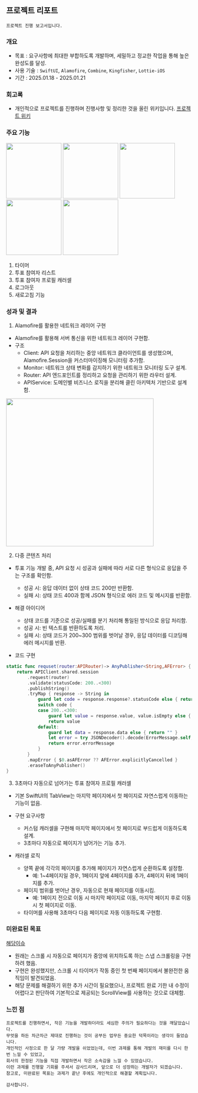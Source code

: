 ## 프로젝트 리포트

```
프로젝트 진행 보고서입니다.
```
### 개요
- 목표 : 요구사항에 최대한 부합하도록 개발하며, 세밀하고 정교한 작업을 통해 높은 완성도를 달성.
- 사용 기술 : `SwiftUI`, `Alamofire`, `Combine`, `Kingfisher`, `Lottie-iOS`
- 기간 : 2025.01.18 - 2025.01.21

### 회고록
- 개인적으로 프로젝트를 진행하며 진행사항 및 정리한 것을 올린 위키입니다.
[프로젝트 위키](https://github.com/QuaRang1225/project-angkorlife/wiki)
  
### 주요 기능
<div align="left">
  <img src="https://github.com/user-attachments/assets/8bc94fd5-90e8-4a35-8fb5-9c79888eb417" width="150"/>
  <img src="https://github.com/user-attachments/assets/0300d074-f4a8-421f-bc73-671562817868" width="150"/>
  <img src="https://github.com/user-attachments/assets/3c393d14-7ce3-497e-838b-463bcdf67c21" width="150"/>
  <img src="https://github.com/user-attachments/assets/7209d8eb-70b3-4b57-8bc3-a064f57fa863" width="150"/>
  <img src="https://github.com/user-attachments/assets/67b5d55e-1856-4974-9f71-4b0fcfe8154a" width="150"/>
</div>

1.	타이머
2.	투표 참여자 리스트
3.	투표 참여자 프로필 캐러셀
4.	로그아웃
5.	새로고침 기능


### 성과 및 결과

1.	Alamofire를 활용한 네트워크 레이어 구현
- Alamofire를 활용해 서버 통신을 위한 네트워크 레이어 구현함.
- 구조
  - Client: API 요청을 처리하는 중앙 네트워크 클라이언트를 생성했으며, Alamofire.Session을 커스터마이징해 모니터링 추가함.
  - Monitor: 네트워크 상태 변화를 감지하기 위한 네트워크 모니터링 도구 설계.
  - Router: API 엔드포인트를 정리하고 요청을 관리하기 위한 라우터 설계.
  - APIService: 도메인별 비즈니스 로직을 분리해 클린 아키텍처 기반으로 설계함.
    
<img src="https://github.com/user-attachments/assets/ee784451-a708-4ee3-847d-3d6ca9a4c470" width="400"/>

2. 다중 콘텐츠 처리
- 투표 기능 개발 중, API 요청 시 성공과 실패에 따라 서로 다른 형식으로 응답을 주는 구조를 확인함.
  -	성공 시: 응답 데이터 없이 상태 코드 200만 반환함.
  -	실패 시: 상태 코드 400과 함께 JSON 형식으로 에러 코드 및 메시지를 반환함.
-	해결 아이디어
     - 상태 코드를 기준으로 성공/실패를 분기 처리해 통일된 방식으로 응답 처리함.
     - 성공 시: 빈 텍스트를 반환하도록 처리.
     - 실패 시: 상태 코드가 200~300 범위를 벗어날 경우, 응답 데이터를 디코딩해 에러 메시지를 반환.

-	코드 구현
```swift
static func requset(router:APIRouter)-> AnyPublisher<String,AFError> {
    return APIClient.shared.session
        .request(router)
        .validate(statusCode: 200..<300)
        .publishString()
        .tryMap { response -> String in
            guard let code = response.response?.statusCode else { return "" }
            switch code {
            case 200..<300:
                guard let value = response.value, value.isEmpty else { return "" }
                return value
            default:
                guard let data = response.data else { return "" }
                let error = try JSONDecoder().decode(ErrorMessage.self, from: data)
                return error.errorMessage
            }
        }
        .mapError { $0.asAFError ?? AFError.explicitlyCancelled }
        .eraseToAnyPublisher()
}
```
3.	3초마다 자동으로 넘어가는 투표 참여자 프로필 캐러셀

- 기본 SwiftUI의 TabView는 마지막 페이지에서 첫 페이지로 자연스럽게 이동하는 기능이 없음.
  
- 구현 요구사항
   -	커스텀 캐러셀을 구현해 마지막 페이지에서 첫 페이지로 부드럽게 이동하도록 설계.
	 -	3초마다 자동으로 페이지가 넘어가는 기능 추가.
- 캐러셀 로직
   -	양쪽 끝에 각각의 페이지를 추가해 페이지가 자연스럽게 순환하도록 설정함.
	    - 예: 1~4페이지일 경우, 1페이지 앞에 4페이지를 추가, 4페이지 뒤에 1페이지를 추가.
	 -	페이지 범위를 벗어난 경우, 자동으로 현재 페이지를 이동시킴.
	    -	예: 1페이지 전으로 이동 시 마지막 페이지로 이동, 마지막 페이지 후로 이동 시 첫 페이지로 이동.
	 -	타이머를 사용해 3초마다 다음 페이지로 자동 이동하도록 구현함.

### 미완료된 목표
[해당이슈](https://github.com/QuaRang1225/project-angkorlife/issues/5)

- 원래는 스크롤 시 자동으로 페이지가 중앙에 위치하도록 하는 스냅 스크롤링을 구현하려 했음.
- 구현은 완성했지만, 스크롤 시 타이머가 작동 중인 첫 번째 페이지에서 불완전한 움직임이 발견되었음.
- 해당 문제를 해결하기 위한 추가 시간이 필요했으나, 프로젝트 완료 기한 내 수정이 어렵다고 판단하여 기본적으로 제공되는 ScrollView를 사용하는 것으로 대체함.



### 느낀 점
```
프로젝트를 진행하면서, 작은 기능을 개발하더라도 세심한 주의가 필요하다는 것을 깨달았습니다.
무엇을 하든 차근차근 제대로 진행하는 것이 공부든 업무든 중요한 덕목이라는 생각이 들었습니다.
개인적인 사정으로 한 달 가량 개발을 쉬었었는데, 이번 과제를 통해 개발의 재미를 다시 한 번 느낄 수 있었고,
회사의 한정된 기능을 직접 개발하면서 작은 소속감을 느낄 수 있었습니다.
이런 과제를 진행할 기회를 주셔서 감사드리며, 앞으로 더 성장하는 개발자가 되겠습니다.
참고로, 미완료된 목표는 과제가 끝난 후에도 개인적으로 해결할 계획입니다.

감사합니다.
```
